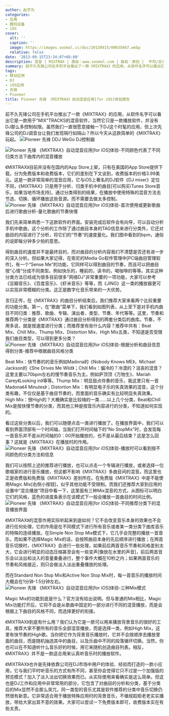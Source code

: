 ```yaml
---
author: 赵宇为
categories:
- 应用
- 数码设备
- iOS
cover:
  alt: ''
  caption: ''
  image: https://images.soomal.cc/doc/20130915/00035667.webp
  relative: false
date: '2013-09-15T23:34:07+08:00'
description: 混音 | MIXTRAX | 源自：www.soomal.com | 版权：原创 |  平均/总评分：10.00/20
summary: 前不久先锋公司在手机平台推出了一款《MIXTRAX》的应用，从软件名字可以看出它是一款用于"MIX"TRACKS的混音软件，当然它只是一款播放软件，并没有DJ那么多控制权限。虽然我们一直很愿意接触一下DJ这个时髦的应用，但上次先锋公司的DJ调音台让我们发现隔行如隔山？所以今天从这款简单的《MIXTRAX》玩起。
tags:
- 移动应用
- DJ
- iOS应用
- 先锋
- Pioneer
title: Pioneer 先锋 《MIXTRAX》自动混音应用[for iOS]体验报告
---
```


前不久先锋公司在手机平台推出了一款《MIXTRAX》的应用，从软件名字可以看出它是一款用于"MIX"TRACKS的混音软件，当然它只是一款播放软件，并没有DJ那么多控制权限。虽然我们一直很愿意接触一下DJ这个时髦的应用，但上次先锋公司的DJ调音台让我们发现隔行如隔山？所以今天从这款简单的《MIXTRAX》玩起。
 ![Pioneer 先锋 DDJ WeGo DJ控制器](https://images.soomal.cc/doc/20121107/00024335.webp)




![Pioneer 先锋 《MIXTRAX》自动混音应用[for iOS]体验-不同颜色代表了不同归类方法下曲库内的混音播放](https://images.soomal.cc/doc/20130915/00035676.webp)




《MIXTRAX》目前并没有在国内的App Store上架，只有在美国的App Store提供下载，分为免费版本和收费版本，它们的差别在下文谈到，收费版本的价格3.99美元。这是一款非常简单的混音应用，它与iOS上著名的DJ软件《DJ mixer》定位不同，《MIXTRAX》只是用于分析、归类手机中的曲目[可以购买iTunes Store音乐，如果当地市场支持]，通过分类得到的结果，在播放中使用特殊的混音方法去节选、切换、循环播放这些音源。而不需要去做太多控制。
![Pioneer 先锋 《MIXTRAX》自动混音应用[for iOS]体验-首次使用或更新歌曲后进行歌曲分析-量化歌曲的节奏快慢](https://images.soomal.cc/doc/20130915/00035669.webp)




我们先来简单熟悉一下这款软件的界面。安装完成后软件会有向导，可以自动分析手机中歌曲，这个分析的工作除了通过曲目本身的TAG信息来进行分类外，它还对曲目的内容进行了分析，将它们的“节奏”的速度量化。我们图中看到的bpm，通俗的说即每分钟多少拍的意思。

得到曲目的速度并不是最终目的，而对曲目的分析内容我们不清楚是否还有进一步的深入分析。但如果大家记得，在索尼的Media Go软件管理中[PC端曲目管理软件]，有一个“Sense Me”的功能，它同样可以得到曲目的节奏，而且可以把曲目按“心情”分成不同类型。例如快乐的，睡前的，读书的，喝咖啡的等等。其实这种分类方法已经成为很多目前很多"网络DJ"非常重要的一项功能，大家可以参考《豆瓣音乐》、《百度音乐》、《虾米音乐》等等，而《JING》这一类的播放器更可以实现非常模糊的分类。这正是数字化音乐带来的一大优势。

言归正传，在《MIXTRAX》的曲目分析结束后，我们推荐大家来看两个比较重要的功能分类。第一，在“歌曲”菜单下，我们看到如图列表，从上至下是对手机内曲目不同归类：推荐、歌曲、专辑、演出者、类型、节奏、年代等等。这里，节奏和推荐两个分类是《MIXTRAX》通过曲目分析得到的两套分类后的曲库。节奏，不用多说，就是按速度进行分类；而推荐里有些什么内容？推荐中共有：Beat Mix、Chill Mix、Thump Mix、Distortion Mix、High Mix五类，不知道是否受限我们曲目类型，可以得到更多分类？
![Pioneer 先锋 《MIXTRAX》自动混音应用[for iOS]体验-根据分析和曲目信息得到分类-推荐中根据曲目风格分类](https://images.soomal.cc/doc/20130915/00035670.webp)




Beat Mix：快节奏的的音乐例如Madona的《Nobody Knows ME》，Michael Jackson的《She Drives Me Wild》；Chill Mix：偏冷的？冷漠的？沮丧的混音？这里主要以70bpm左右的慢节奏音乐为主。例如萨顶顶《万物生》、Mariah Carey《Looking in》等等。Thump Mix：明显鼓点伴奏的音乐，我这里只有一首Madona《4 Minutes》；Distortion Mix：有明显电子乐的失真效果的混音，这个分类有趣，不仅仅是基于曲目节奏的，而里面的音乐确实有比较明显失真效果。High Mix：很High的？大概确实是比较嗨的一类……以上几个分类，Beat和Chill Mix是按快慢节奏的分类，而其他三种是按音乐内容进行的分类，不知道如何实现的。

看过这些分类以后，我们可以随便点击一类进行播放了。在播放界面中，我们可以看到界面顶部有一个时间轴，当我们打开时间轴下的“No StopMix”时，会发现每一首音乐并不是从时间轴的0：00开始播放的，也不是从最后结束？这是怎么回事？这就是《MIXTRAX》在播放时的作用。
![Pioneer 先锋 《MIXTRAX》自动混音应用[for iOS]体验-播放时可以看到按不同颜色的分类方法和信息](https://images.soomal.cc/doc/20130915/00035674.webp)




我们可以按照上述的推荐进行播放，也可以点击一个专辑进行播放，或者选择一位歌唱家的进行音乐播放，但这都不影响《MIXTRAX》多曲目间的混音。而这里也正是收费版和免费版《MIXTRAX》差别所在。在免费版《MIXTRAX》中是不能使用Magic Mix[右侧小按钮]，似乎其他功能不受限制。而我们还推荐大家到应用的设置中“混合播放”项目中看一下，这里面有三种Mix混音的方式，从图标可以明白它们的风格，蓝色的进度条表示在该模式下一般会播放一首曲目的时间比例。
![Pioneer 先锋 《MIXTRAX》自动混音应用[for iOS]体验-不同推荐分类下的混音播放界面](https://images.soomal.cc/doc/20130915/00035672.webp)




《MIXTRAX》的混音作用实际听起来到底如何？它不会改变音乐本身的效果也不会进行任何处理，它的作用是在不同模式下进行所有音乐或者某一类分类下曲库音乐的特殊的连续播放。在Simple Non Stop Mix模式下，它几乎会完整的播放一首音乐，而如果不选择Magic Mix的话，会按照曲目本身的先后顺序进行播放；在两首音乐切换时，《MIXTRAX》会进行一些处理，如果前后两首音乐节奏和风格差别太大，它会进行明显的动态压缩甚至会有一些变声[像放在水里的声音]，前后两首音乐会以淡出和淡入的音量重叠进行，整个事件大概在10秒之内；如果两首音乐的节奏和风格接近，则只会做淡入淡出重叠播放的处理。

而在Standard Non Stop Mix和Active Non Stop Mix时，每一首音乐的播放时间大概会在1分钟-1.5分钟左右。
![Pioneer 先锋 《MIXTRAX》自动混音应用[for iOS]体验-三种Mix模式](https://images.soomal.cc/doc/20130915/00035677.webp)




Magic Mix的功能到底是什么？官方没有给出说明。但与普通的Mix相比，Magic Mix功能打开后，它将不会是从歌曲中固定的一部分进行不同的混音播放，而是会根据上下曲目的风格不同，而选择更好的衔接。

《MIXTRAX》到底有什么用？我们认为它是一款可以用来播放背景音乐的很好的工具，推荐大家不要所有的音乐全部混音播放，而是选择一类，例如High Mix，这里有快节奏的High歌。当你把它作为背景音乐播放时，它并不会按顺序去播放里面的曲目，而是随机抽选其中的曲目，以及乐曲中不同的段落循环切换。当然，你也可以在不知道听什么音乐好的时候，用它来随机创造曲目列表。相反，《MIXTRAX》并不是一款适合用来认真听音乐时的播放软件。

《MIXTRAX》也许是先锋依靠公司在DJ市场中用户的体验、经验而打造的一款小应用，它与我们平时听音乐的方式有所不同，甚至你会觉得它只不过是一个加强版的预览模式？加入了淡入淡出切换效果而已。从实际使用来看确实是这么简单。但这也是DJ工作和应用中非常常用的部分，它包含了对曲目的分析和分类，基于分类后的Mix显然不会那么突兀，同一类型的音乐尤其是软件推荐的分类中音乐切换仍然很有新意。它非常适合用于播放特殊应用时的背景音乐，不循规蹈矩老老实实播放，带给大家出其不意的效果。大家可以尝试一下免费版本即可，收费版本实在有些太贵。
